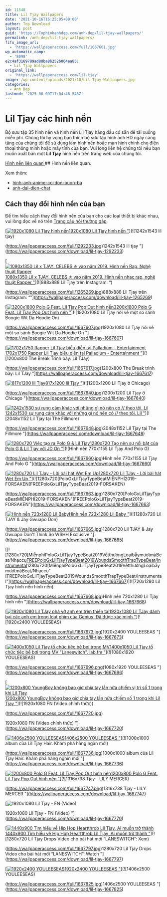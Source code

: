 ```yaml
---
id: 11548
title: Lil Tjay Wallpapers
date: '2021-10-16T16:25:05+00:00'
author: Top Download
layout: post
guid: 'https://Tophinhanhdep.com/anh-dep/lil-tjay-wallpapers/'
permalink: /anh-dep/lil-tjay-wallpapers/
fifu_image_url:
  - 'https://wallpaperaccess.com/full/1667601.jpg'
wp_automatic_camp:
  - '8098'
e2c4af3169789ad88ba8b252b064ea85:
  - Lil Tjay Wallpapers
original_link:
  - 'https://wallpaperaccess.com/lil-tjay'
image: /wp-content/uploads/2021/10/Lil-Tjay-Wallpapers.jpg
categories:
  - Ảnh Đẹp
lastmod: '2025-06-09T17:04:46.546Z'
---
```

# Lil Tjay các hình nền

Bộ sưu tập 35 hình nền và hình nền Lil Tjay hàng đầu có sẵn để tải xuống miễn phí. Chúng tôi hy vọng bạn thích bộ sưu tập hình ảnh HD ngày càng tăng của chúng tôi để sử dụng làm hình nền hoặc màn hình chính cho điện thoại thông minh hoặc máy tính của bạn. Vui lòng liên hệ chúng tôi nếu bạn muốn xuất bản một **Lil Tjay** hình nền trên trang web của chúng tôi.

[Hình nền liên quan ](#related) ## Hình nền liên quan.

   
 Xem thêm:

   
- [hinh-anh-anime-co-don-buon-ba](https://tophinhanhdep.com/anh-anime/hinh-anh-anime-co-don-buon-ba/)
- [anh-dai-dien-chat](https://tophinhanhdep.com/anh-avatar/anh-dai-dien-chat/)

## Cách thay đổi hình nền của bạn

Để tìm hiểu cách thay đổi hình nền của bạn cho các loại thiết bị khác nhau, vui lòng đọc về nó trên [Trang câu hỏi thường gặp](https://tophinhanhdep.com/faq/).

  
[[![1920x1080 Lil Tjay hình nền](https://wallpaperaccess.com/full/1667601.jpg)1920x1080 Lil Tjay hình nền "](https://wallpaperaccess.com/download/lil-tjay-1667601)](![1242x1543 lil tjay)

(https://wallpaperaccess.com/full/1292233.jpg)1242x1543 lil tjay "](https://wallpaperaccess.com/download/lil-tjay-1292233)

[[![1080x1350 Lil x TJAY.  CELEBS ✯ vào năm 2019. Hình nền Rap, Nghệ thuật Rapper](https://wallpaperaccess.com/full/1667603.jpg)1080x1350 Lil x TJAY. CELEBS ✯ vào năm 2019. Hình nền nhạc rap, nghệ thuật Rapper "](https://wallpaperaccess.com/download/lil-tjay-1667603)](![888x888 Lil Tjay trên Instagram: “)

(https://wallpaperaccess.com/full/1265269.jpg)888x888 Lil Tjay trên Instagram: “"](https://wallpaperaccess.com/download/lil-tjay-1265269)

[[![3200x1800 Polo G Feat.  Lil Tjay Pop Out hình nền](https://wallpaperaccess.com/full/1395083.jpg)3200x1800 Polo G Feat. Lil Tjay Pop Out hình nền "](https://wallpaperaccess.com/download/lil-tjay-1395083)](![1920x1080 Lil Tjay nói về một so sánh Boogie Wit Da Hoodie On)

(https://wallpaperaccess.com/full/1667607.jpg)1920x1080 Lil Tjay nói về một so sánh Boogie Wit Da Hoodie On "](https://wallpaperaccess.com/download/lil-tjay-1667607)

[[![1702x1750 Rapper Lil Tjay biểu diễn tại Palladium - Entertainment](https://wallpaperaccess.com/full/1667616.jpg)1702x1750 Rapper Lil Tjay biểu diễn tại Palladium - Entertainment "](https://wallpaperaccess.com/download/lil-tjay-1667616)](![1200x800 The Break Trình bày: Lil TJay)

(https://wallpaperaccess.com/full/1667617.jpg)1200x800 The Break trình bày: Lil TJay "](https://wallpaperaccess.com/download/lil-tjay-1667617)

[[![817x1200 lil Tjay](https://wallpaperaccess.com/full/1667636.jpg)817x1200 lil Tjay "](https://wallpaperaccess.com/download/lil-tjay-1667636)](![1200x1200 Lil Tjay ở Chicago)

(https://wallpaperaccess.com/full/1667640.jpg)1200x1200 Lil Tjay ở Chicago "](https://wallpaperaccess.com/download/lil-tjay-1667640)

[[![1242x1530 sự rung cảm khác với những gì nó nên có // theo tôi.  Lil](https://wallpaperaccess.com/full/1667644.jpg)1242x1530 sự rung cảm khác với những gì nó nên có // theo tôi. Lil "](https://wallpaperaccess.com/download/lil-tjay-1667644)](![2048x1152 Lil Tjay tại The Fillmore)

(https://wallpaperaccess.com/full/1667648.jpg)2048x1152 Lil Tjay tại The Fillmore "](https://wallpaperaccess.com/download/lil-tjay-1667648)

[[![1280x720 Việc tạo ra Polo G & Lil Tjay](https://wallpaperaccess.com/full/1667649.jpg)1280x720 Tạo nên sự nổi bật của Polo G &amp; Lil Tjay với JD On "](https://wallpaperaccess.com/download/lil-tjay-1667649)](![Hình nền 770x1155 Lil Tjay And Polo G)

(https://wallpaperaccess.com/full/1667660.jpg)Hình nền 770x1155 Lil Tjay And Polo G "](https://wallpaperaccess.com/download/lil-tjay-1667660)

[[![1280x720 Lil TJay - Lời bài hát Wet Em Up](https://wallpaperaccess.com/full/1667661.jpg)1280x720 Lil TJay - Lời bài hát Wet Em Up "](https://wallpaperaccess.com/download/lil-tjay-1667661)](![1280x720[PoloGxLilTjayTypeBeatMIỄNPHÍ2019-FORSAKEN[FREEPoloGxLilTjayTypeBeat2019-FORSAKEN)

(https://wallpaperaccess.com/full/1667663.jpg)1280x720\[PoloGxLilTjayTypeBeatMIỄNPHÍ2019-FORSAKEN"\[FREEPoloGxLilTjayTypeBeat2019-FORSAKEN"](https://wallpaperaccess.com/download/lil-tjay-1667663)

[[![Hình nền 723x1280 Lil Baby](https://wallpaperaccess.com/full/1263292.jpg)Hình nền 723x1280 Lil Baby "](https://wallpaperaccess.com/download/lil-tjay-1263292)](![1280x720 Lil TJAY & Jay Gwuapo Don)

(https://wallpaperaccess.com/full/1667665.jpg)1280x720 Lil TJAY &amp; Jay Gwuapo Don't Think So WSHH Exclusive "](https://wallpaperaccess.com/download/lil-tjay-1667665)

[[![1280x720[MiễnphíPoloGxLilTjayTypeBeat2019VếtthươngLoạibẫymượtmàBeat/Nhạccụ[FREEPoloGxLilTjayTypeBeat2019WoundsSmoothTrapTypeBeat/Instrumental](https://wallpaperaccess.com/full/1667667.jpg)1280x720\[MiễnphíPoloGxLilTjayTypeBeat2019VếtthươngLoạibẫymượtmàBeat/Nhạccụ"\[FREEPoloGxLilTjayTypeBeat2019WoundsSmoothTrapTypeBeat/Instrumental"](https://wallpaperaccess.com/download/lil-tjay-1667667)](![720x1280 Lil Tjay hình nền hình nền)

(https://wallpaperaccess.com/full/1667668.jpg)Hình nền 720x1280 Lil Tjay hình nền "](https://wallpaperaccess.com/download/lil-tjay-1667668)

[[![1920x1080 Lil TJay phá vỡ anh em trên thiên tài](https://wallpaperaccess.com/full/1667670.jpg)1920x1080 Lil TJay đánh bại các anh em trong loạt phim của Genius 'Đã được xác minh "](https://wallpaperaccess.com/download/lil-tjay-1667670)](![1920x2400 YOULEESEAS)

(https://wallpaperaccess.com/full/1667673.jpg)1920x2400 YOULEESEAS "](https://wallpaperaccess.com/download/lil-tjay-1667673)

[[![1400x1050 Lil Tjay tổ chức tiệc bể bơi trong MV ](https://wallpaperaccess.com/full/1667691.jpg)1400x1050 Lil Tjay tổ chức tiệc bể bơi trong MV "Laneswitch". lab.fm "](https://wallpaperaccess.com/download/lil-tjay-1667691)](![1080x1920 YOULEESEAS)

(https://wallpaperaccess.com/full/1667696.png)1080x1920 YOULEESEAS "](https://wallpaperaccess.com/download/lil-tjay-1667696)

[[![1200x800 YoungBoy không bao giờ chia tay lần nữa chiếm vị trí số 1 trong khi Lil Tjay](https://wallpaperaccess.com/full/1667701.jpg)1200x800 YoungBoy không bao giờ chia tay lần nữa chiếm số 1 trong khi Lil Tjay "](https://wallpaperaccess.com/download/lil-tjay-1667701)](![1920x1080 FN (Video chính thức))

(https://wallpaperaccess.com/full/1667720.jpg)

1920x1080 FN (Video chính thức) "](https://wallpaperaccess.com/download/lil-tjay-1667720)

[[![1406x2500 YOULEESEAS](https://wallpaperaccess.com/full/1667726.jpg)1406x2500 YOULEESEAS "](https://wallpaperaccess.com/download/lil-tjay-1667726)](![1000x1000 album của Lil Tjay Hair.  Khám phá hàng ngàn mới)

(https://wallpaperaccess.com/full/1667736.jpg)1000x1000 album của Lil Tjay Hair. Khám phá hàng nghìn mới "](https://wallpaperaccess.com/download/lil-tjay-1667736)

[[![1200x800 Polo G Feat.  Lil Tjay Pop Out hình nền](https://wallpaperaccess.com/full/1395095.jpg)1200x800 Polo G Feat. Lil Tjay Pop Out hình nền "](https://wallpaperaccess.com/download/lil-tjay-1395095)](![1316x738 Tjay - LILY MERCER)

(https://wallpaperaccess.com/full/1667747.png)1316x738 Tjay - LILY MERCER "](https://wallpaperaccess.com/download/lil-tjay-1667747)

[![1920x1080 Lil Tjay - FN (Video)](https://wallpaperaccess.com/full/1667770.jpg)

1920x1080 Lil Tjay - FN (Video) "](https://wallpaperaccess.com/download/lil-tjay-1667770)

[[![1440x900 Tìm hiểu về Hip Hop Heartthrob Lil Tjay, Ai muốn trở thành](https://wallpaperaccess.com/full/1263385.jpg)1440x900 Tìm hiểu về Hip Hop Heartthrob Lil Tjay, Ai muốn trở thành "](https://wallpaperaccess.com/download/lil-tjay-1263385)](![1280x720 Lil Tjay Drops Video cho bài hát mới “LANESWITCH”: Xem)

(https://wallpaperaccess.com/full/1667797.jpg)1280x720 Lil Tjay Drops Video cho bài hát mới “LANESWITCH”: Watch "](https://wallpaperaccess.com/download/lil-tjay-1667797)

[[![1920x2400 YOULEESEAS](https://wallpaperaccess.com/full/1667801.jpg)1920x2400 YOULEESEAS "](https://wallpaperaccess.com/download/lil-tjay-1667801)](![1406x2500 YOULEESEAS)

(https://wallpaperaccess.com/full/1667825.jpg)1406x2500 YOULEESEAS "](https://wallpaperaccess.com/download/lil-tjay-1667825)
